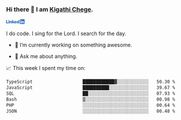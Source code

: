 ### Hi there 👋 I am [Kigathi Chege](https://www.google.com/search?q=kigathi+chege).

<!-- [![LinkedIn](/Linkedin-logo-png.png)]([link to your URL](https://www.linkedin.com/in/kigathi/)) -->

[<img alt="alt_text" width="50px" src="Linkedin-logo-png.png" />](https://www.linkedin.com/in/kigathi/)

I do code.
I sing for the Lord.
I search for the day.

<!-- Glad to see you here!  -->
<!-- 
${kigathi-chege}.${your.repo.id}
![visitors](https://visitor-badge.glitch.me/badge?page_id=page.id) 
-->

<!--
**kigathi-chege/kigathi-chege** is a ✨ _special_ ✨ repository because its `README.md` (this file) appears on your GitHub profile.

Here are some ideas to get you started:
-->

- 🔭 I’m currently working on something awesome.
<!--
- 🌱 I’m currently learning SpringBoot.
- 👯 I’m looking to collaborate on a Django project.
- 🤔 I’m looking for help with payment schemes.
-->
- 💬 Ask me about anything.
<!--
- 📫 How to reach me: [Gmail](mailto:chegekigathi@gmail.com)
- ⚡ Fun fact: I am a Priest ✝️
-->

<!-- 
📊️ My Github stats

<img height="180em" src="https://github-readme-stats.vercel.app/api?username=kigathi-chege&show_icons=true&hide_border=true&&count_private=true&include_all_commits=true" />
-->

📈️ This week I spent my time on:

<!--START_SECTION:waka-->

```text
TypeScript                   ████████████▓░░░░░░░░░░░░   50.30 %
JavaScript                   ██████████░░░░░░░░░░░░░░░   39.67 %
SQL                          ██░░░░░░░░░░░░░░░░░░░░░░░   07.93 %
Bash                         ▒░░░░░░░░░░░░░░░░░░░░░░░░   00.98 %
PHP                          ░░░░░░░░░░░░░░░░░░░░░░░░░   00.64 %
JSON                         ░░░░░░░░░░░░░░░░░░░░░░░░░   00.48 %
```

<!--END_SECTION:waka-->
